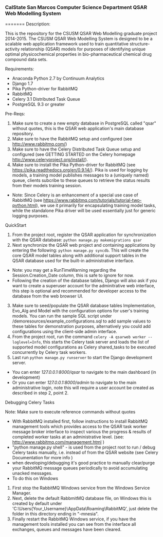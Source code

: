 ### CalState San Marcos Computer Science Department QSAR Web Modelling System
=======
Description:

This is the repository for the CSUSM QSAR Web Modelling graduate project 2014-2015.  The CSUSM QSAR Web Modelling System is designed to be a scalable web application framework used to train quantitative structure-activity relationship (QSAR) models for purposes of identifying unique optimal physicochemical properties in bio-pharmaceutical chemical drug compound data sets.

Requirements:
* Anaconda Python 2.7 by Continuum Analytics
* Django 1.7
* Pika Python-driver for RabbitMQ
* RabbitMQ 
* Celery 3.1 Distributed Task Queue
* PostgreSQL 9.3 or greater

Pre-Reqs:

1. Make sure to create a new empty database in PostgreSQL called "qsar" without quotes, this is the QSAR web application's main database repository.
2. Make sure to have the RabbitMQ setup and configured (see http://www.rabbitmq.com/)
3. Make sure to have the Celery Distributed Task Queue setup and configured (see GETTING STARTED on the Celery homepage http://www.celeryproject.org/install/).
4. Make sure to install the Pika Python-driver for RabbitMQ (see https://pika.readthedocs.org/en/0.9.14/).  Pika is used for logging by models, a training model publishes messages to a (uniquely named) queue, clients subcribe to these queues to retrieve the status results from their models training session.  
 * Note: Since Celery is an enhancement of a special use case of RabbitMQ (see https://www.rabbitmq.com/tutorials/tutorial-two-python.html), we use it primarily for encapsulating training model tasks, while the standalone Pika driver will be used essentially just for generic logging purposes.

QuickStart

1. From the project root, register the QSAR application for synchronization with the QSAR database: ```python manage.py makemigrations qsar```
2. Next synchronize the QSAR web project and containing applications by entering the following: ```python manage.py syncdb```.  This will create the core QSAR model tables along with additional support tables in the QSAR database used for the built-in administrative interface.
  * Note: you may get a RunTimeWarning regarding the  Session.Creation_Date column, this is safe to ignore for now.
  * Following the creation of the database tables, Django will also ask if you want to create a superuser account for the adminitrative web interface, this step is optional and recommended for developer access to the database from the web browser UI.
3. Make sure to seed/populate the QSAR database tables Implementation, Evo_Alg and Model with the configuration options for user's training models.  You can run the sample SQL script under /demoresources/example_configurations.sql to add sample values to these tables for demonstration purposes, alternatively you could add configurations using the client-side admin interface. 
4. From the project root, run the command ```celery -A qsarweb worker --loglevel=Info```, this starts the Celery task server and loads the list of supported model configurations as Celery shared_tasks to be executed concurrently by Celery task workers.
5. Last run ```python manage.py runserver``` to start the Django development server.
  *  You can enter *127.0.0.1:8000/qsar* to navigate to the main dashboard (in development)
  *  Or you can enter *127.0.0.1:8000/admin* to navigate to the main administrative login, note this will require a user account be created as described in step 2, point 2.

Debugging Celery Tasks

Note: Make sure to execute reference commands without quotes 
* With RabbitMQ installed first, follow instructions to install RabbitMQ management tools
    which provides access to the QSAR task worker message broker interface to inspect various
    the progress & results of completed worker tasks at an administrative level.
    (see: http://www.rabbitmq.com/management.html )
* "python manage.py shell" - is used from the project root to run / debug Celery tasks manually, i.e. instead of from the QSAR website (see Celery Documentation for more info )
 * when developing/debugging it's good practice to manually clear/purge your RabbitMQ message queues periodically to avoid accumulating unacked messages.
* To do this on Windows
 1. First stop the RabbitMQ Windows service from the Windows Service Manager.
 2. Next, delete the default RabbmitMQ database file, on Windows this is created by default under 'C:\Users\{Your_Username}\AppData\Roaming\RabbitMQ\', just delete the folder in this directory ending in "-mnesia".  
 3. Finally restart the RabbitMQ Windows service, if you have the management tools installed you can see from the interface all exchanges, queues and messages have been cleared.
